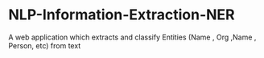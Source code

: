 # NLP-Information-Extraction-NER
A web application which extracts and classify Entities (Name , Org ,Name , Person, etc) from text 
